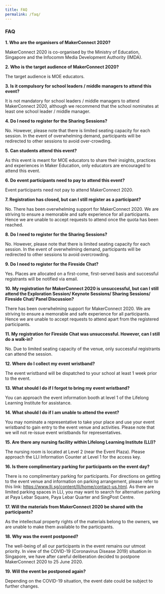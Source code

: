 ```yaml
---
title: FAQ
permalink: /faq/
---
```


### **FAQ**

**1. Who are the organisers of MakerConnect 2020?**

MakerConnect 2020 is co-organised by the Ministry of Education, Singapore and the Infocomm Media Development Authority (IMDA).

**2. Who is the target audience of MakerConnect 2020?**

The target audience is MOE educators.

**3. Is it compulsory for school leaders / middle managers to attend this event?**

It is not mandatory for school leaders / middle managers to attend MakerConnect 2020, although we recommend that the school nominates at least one school leader / middle manager.

**4. Do I need to register for the Sharing Sessions?**

No. However, please note that there is limited seating capacity for each session. In the event of overwhelming demand, participants will be redirected to other sessions to avoid over-crowding.

**5. Can students attend this event?**

As this event is meant for MOE educators to share their insights, practices and experiences in Maker Education, only educators are encouraged to attend this event.

**6. Do event participants need to pay to attend this event?**

Event participants need not pay to attend MakerConnect 2020.

**7. Registration has closed, but can I still register as a participant?**

No. There has been overwhelming support for MakerConnect 2020. We are striving to ensure a memorable and safe experience for all participants. Hence we are unable to accept requests to attend once the quota has been reached.

**8. Do I need to register for the Sharing Sessions?**

No. However, please note that there is limited seating capacity for each session. In the event of overwhelming demand, participants will be redirected to other sessions to avoid overcrowding.

**9. Do I need to register for the Fireside Chat?**

Yes. Places are allocated on a first-come, first-served basis and successful registrants will be notified via email.

**10. My registration for MakerConnect 2020 is unsuccessful, but can I still attend the Exploration Session/ Keynote Sessions/ Sharing Sessions/ Fireside Chat/ Panel Discussion?**

There has been overwhelming support for MakerConnect 2020. We are striving to ensure a memorable and safe experience for all participants. Hence we are unable to accept requests to attend apart from the registered participants.

**11. My registration for Fireside Chat was unsuccessful. However, can I still do a walk-in?**

No. Due to limited seating capacity of the venue, only successful registrants can attend the session. 

**12. Where do I collect my event wristband?**

The event wristband will be dispatched to your school at least 1 week prior to the event.

**13. What should I do if I forgot to bring my event wristband?**

You can approach the event information booth at level 1 of the Lifelong Learning Institute for assistance. 

**14. What should I do if I am unable to attend the event?**

You may nominate a representative to take your place and use your event wristband to gain entry to the event venue and activities. Please note that we will not re-issue event wristbands for representatives. 

**15. Are there any nursing facility within Lifelong Learning Institute (LLI)?**

The nursing room is located at Level 2 (near the Event Plaza). Please approach the LLI Information Counter at Level 1 for the access key.

**16. Is there complimentary parking for participants on the event day?**

There is no complimentary parking for participants. For directions on getting to the event venue and information on parking arrangement, please refer to this link: https://www.lli.sg/content/lli/home/contact-us.html. As there are limited parking spaces in LLI, you may want to search for alternative parking at Paya Lebar Square, Paya Lebar Quarter and SingPost Centre.

**17. Will the materials from MakerConnect 2020 be shared with the participants?**

As the intellectual property rights of the materials belong to the owners, we are unable to make them available to the participants.

**18. Why was the event postponed?**

The well-being of all our participants in the event remains our utmost priority. In view of the COVID-19 (Coronavirus Disease 2019) situation in Singapore, we have after careful deliberation decided to postpone MakerConnect 2020 to 25 June 2020.

**19. Will the event be postponed again?**

Depending on the COVID-19 situation, the event date could be subject to further changes.
